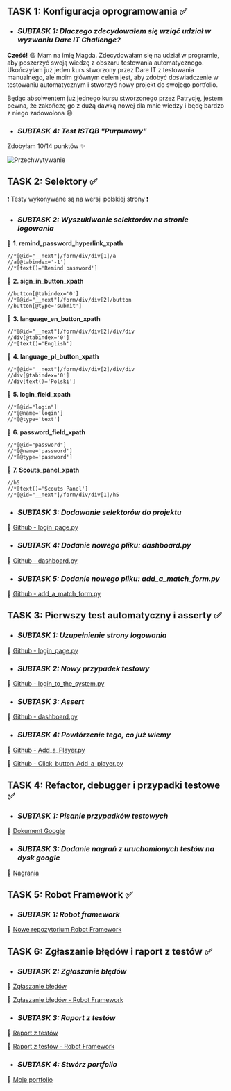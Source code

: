 ## **TASK 1: Konfiguracja oprogramowania** :white_check_mark:
* ### _**SUBTASK 1: Dlaczego zdecydowałem się wziąć udział w wyzwaniu Dare IT Challenge?**_
**Cześć!** 😃 Mam na imię Magda. Zdecydowałam się na udział w programie, aby poszerzyć swoją wiedzę z obszaru testowania automatycznego. Ukończyłam już jeden kurs stworzony przez Dare IT z testowania manualnego, ale moim głównym celem jest, aby zdobyć doświadczenie w testowaniu automatycznym i stworzyć nowy projekt do swojego portfolio.

Będąc absolwentem już jednego kursu stworzonego przez Patrycję, jestem pewna, że zakończę go z dużą dawką nowej dla mnie wiedzy i będę bardzo z niego zadowolona :smile:

* ### _**SUBTASK 4: Test ISTQB "Purpurowy"**_
Zdobyłam 10/14 punktów :sparkles:

![Przechwytywanie](https://github.com/szatmagda/Challenge_Portfolio_Magda02/assets/116760612/de43e670-270d-4bf0-b450-01fd7e071b64)


## **TASK 2: Selektory** :white_check_mark:
:exclamation: Testy wykonywane są na wersji polskiej strony :exclamation:
* ### _**SUBTASK 2: Wyszukiwanie selektorów na stronie logowania**_

:crystal_ball: **1. remind_password_hyperlink_xpath**
```
//*[@id="__next"]/form/div/div[1]/a
//a[@tabindex='-1']
//*[text()='Remind password']
```
:crystal_ball: **2. sign_in_button_xpath**
```
//button[@tabindex='0']
//*[@id="__next"]/form/div/div[2]/button
//button[@type='submit']
```
:crystal_ball: **3. language_en_button_xpath**
```
//*[@id="__next"]/form/div/div[2]/div/div
//div[@tabindex='0']
//*[text()='English']
```
:crystal_ball: **4. language_pl_button_xpath**
```
//*[@id="__next"]/form/div/div[2]/div/div
//div[@tabindex='0']
//div[text()='Polski']
```
:crystal_ball: **5. login_field_xpath**
```
//*[@id="login"]
//*[@name='login']
//*[@type='text']
```
:crystal_ball: **6. password_field_xpath**
```
//*[@id="password"]
//*[@name='password']
//*[@type='password']
```
:crystal_ball: **7. Scouts_panel_xpath**
```
//h5
//*[text()='Scouts Panel']
//*[@id="__next"]/form/div/div[1]/h5
```
* ### _**SUBTASK 3: Dodawanie selektorów do projektu**_
:pushpin: [Github - login_page.py](https://github.com/szatmagda/Challenge_Portfolio_Magda02/blob/main/pages/login_page.py)

* ### _**SUBTASK 4: Dodanie nowego pliku: dashboard.py**_
:pushpin: [Github - dashboard.py](https://github.com/szatmagda/Challenge_Portfolio_Magda02/blob/main/pages/dashboard.py)

* ### _**SUBTASK 5: Dodanie nowego pliku: add_a_match_form.py**_
:pushpin: [Github - add_a_match_form.py](https://github.com/szatmagda/Challenge_Portfolio_Magda02/blob/main/pages/add_a_match_form.py)


## **TASK 3: Pierwszy test automatyczny i asserty** :white_check_mark:
* ### _**SUBTASK 1: Uzupełnienie strony logowania**_
:pushpin: [Github - login_page.py](https://github.com/szatmagda/Challenge_Portfolio_Magda02/blob/main/pages/login_page.py)

* ### _**SUBTASK 2: Nowy przypadek testowy**_
:pushpin: [Github - login_to_the_system.py](https://github.com/szatmagda/Challenge_Portfolio_Magda02/blob/main/test_cases/login_to_the_system.py)

* ### _**SUBTASK 3: Assert**_
:pushpin: [Github - dashboard.py](https://github.com/szatmagda/Challenge_Portfolio_Magda02/blob/main/pages/dashboard.py)

* ### _**SUBTASK 4: Powtórzenie tego, co już wiemy**_
:pushpin: [Github - Add_a_Player.py](https://github.com/szatmagda/Challenge_Portfolio_Magda02/blob/main/pages/Add_a_Player.py)

:pushpin: [Github - Click_button_Add_a_player.py](https://github.com/szatmagda/Challenge_Portfolio_Magda02/blob/main/test_cases/Click_button_Add_a_player.py)


## **TASK 4: Refactor, debugger i przypadki testowe** :white_check_mark:
* ### _**SUBTASK 1: Pisanie przypadków testowych**_
:pushpin: [Dokument Google](https://docs.google.com/document/d/1HcBOUmrJ6ur9QdIFvkOfYjGST9SOmSs_GX4zfR_IR0o/edit)

* ### _**SUBTASK 3: Dodanie nagrań z uruchomionych testów na dysk google**_
:pushpin: [Nagrania](https://drive.google.com/drive/u/0/folders/1McTI1ooI3TGl6BeZLEPPN0IwdRjLA37_)


## **TASK 5: Robot Framework** :white_check_mark:
* ### _**SUBTASK 1: Robot framework**_
:pushpin: [Nowe repozytorium Robot Framework](https://github.com/szatmagda/panelscout2_robotframework)


## **TASK 6: Zgłaszanie błędów i raport z testów** :white_check_mark:
* ### _**SUBTASK 2: Zgłaszanie błędów**_
:pushpin: [Zgłaszanie błędów](https://docs.google.com/document/d/1ifbGkMJvOpOGP0DunDPu3HVUlm6SY8GspELcyn942N4/edit)

:pushpin: [Zgłaszanie błędów - Robot Framework](https://docs.google.com/document/d/1t8YV0mOK9LCd1l9cjVw2Vmog5RFFr1VY-2r2rm8F1ts/edit)

* ### _**SUBTASK 3: Raport z testów**_
:pushpin: [Raport z testów](https://docs.google.com/document/d/1WY1VrhugubmjxzJBcCwkTngQxYtWPeKAJMPYVs98mhk/edit)

:pushpin: [Raport z testów - Robot Framework](https://docs.google.com/document/d/1l6FEb3bJbKmSzovZrzpo2zP85qMP_stPelJmbU9XcUk/edit)

* ### _**SUBTASK 4: Stwórz portfolio**_
:pushpin: [Moje portfolio](https://github.com/szatmagda/Portfolio)
